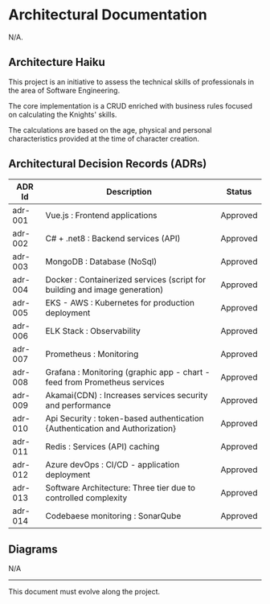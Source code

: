 # Architectural Documentation

N/A.

## Architecture Haiku

This project is an initiative to assess the technical skills of professionals in the area of ​​Software Engineering.

The core implementation is a CRUD enriched with business rules focused on calculating the Knights' skills.

The calculations are based on the age, physical and personal characteristics provided at the time of character creation.

## Architectural Decision Records (ADRs)

| ADR Id      | Description                                                                              | Status    |
|-------------|------------------------------------------------------------------------------------------|-----------|
| adr-001     | Vue.js               : Frontend applications                                             | Approved  |
| adr-002     | C# + .net8           : Backend services (API)                                            | Approved  |
| adr-003     | MongoDB              : Database (NoSql)                                                  | Approved  |
| adr-004     | Docker               : Containerized services (script for building and image generation) | Approved  |
| adr-005     | EKS - AWS            : Kubernetes for production deployment                              | Approved  |
| adr-006     | ELK Stack            : Observability                                                     | Approved  |
| adr-007     | Prometheus           : Monitoring                                                        | Approved  |
| adr-008     | Grafana              : Monitoring (graphic app - chart - feed from Prometheus services   | Approved  |
| adr-009     | Akamai(CDN)          : Increases services security and performance                       | Approved  |
| adr-010     | Api Security         : token-based authentication {Authentication and Authorization}     | Approved  |
| adr-011     | Redis                : Services (API) caching                                            | Approved  |
| adr-012     | Azure devOps         : CI/CD - application deployment                                    | Approved  |
| adr-013     | Software Architecture: Three tier due to controlled complexity                           | Approved  |
| adr-014     | Codebaese monitoring : SonarQube                                                         | Approved  |

## Diagrams

N/A

---

This document must evolve along the project.
